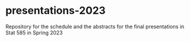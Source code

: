 # presentations-2023
Repository for the schedule and the abstracts for the final presentations in Stat 585 in Spring 2023
